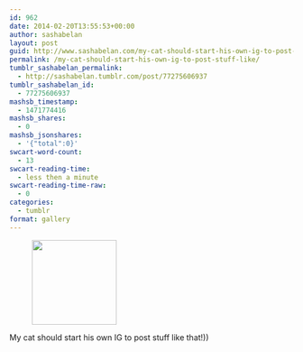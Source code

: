 ```yaml
---
id: 962
date: 2014-02-20T13:55:53+00:00
author: sashabelan
layout: post
guid: http://www.sashabelan.com/my-cat-should-start-his-own-ig-to-post-stuff-like/
permalink: /my-cat-should-start-his-own-ig-to-post-stuff-like/
tumblr_sashabelan_permalink:
  - http://sashabelan.tumblr.com/post/77275606937
tumblr_sashabelan_id:
  - 77275606937
mashsb_timestamp:
  - 1471774416
mashsb_shares:
  - 0
mashsb_jsonshares:
  - '{"total":0}'
swcart-word-count:
  - 13
swcart-reading-time:
  - less then a minute
swcart-reading-time-raw:
  - 0
categories:
  - tumblr
format: gallery
---
```

<div id='gallery-590' class='gallery galleryid-962 gallery-columns-3 gallery-size-thumbnail'>
  <figure class='gallery-item'> 
  
  <div class='gallery-icon landscape'>
    <a href='http://www.sashabelan.ru/my-cat-should-start-his-own-ig-to-post-stuff-like/attachment/963/'><img width="150" height="150" src="http://www.sashabelan.ru/wp-content/uploads/2014/02/tumblr_n1as15oBU01qarj97o1_1280-150x150.jpg" class="attachment-thumbnail size-thumbnail" alt="" srcset="http://www.sashabelan.ru/wp-content/uploads/2014/02/tumblr_n1as15oBU01qarj97o1_1280-150x150.jpg 150w, http://www.sashabelan.ru/wp-content/uploads/2014/02/tumblr_n1as15oBU01qarj97o1_1280-300x300.jpg 300w, http://www.sashabelan.ru/wp-content/uploads/2014/02/tumblr_n1as15oBU01qarj97o1_1280-230x230.jpg 230w, http://www.sashabelan.ru/wp-content/uploads/2014/02/tumblr_n1as15oBU01qarj97o1_1280-350x350.jpg 350w, http://www.sashabelan.ru/wp-content/uploads/2014/02/tumblr_n1as15oBU01qarj97o1_1280.jpg 640w" sizes="(max-width: 150px) 100vw, 150px" /></a>
  </div></figure>
</div>

My cat should start his own IG to post stuff like that!))